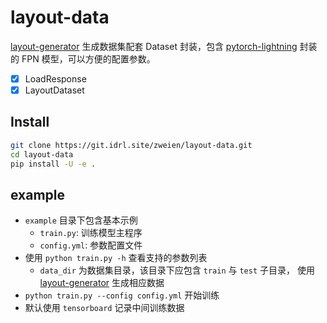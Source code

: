 # layout-data

[layout-generator](https://git.idrl.site/idrl/layout-generator) 生成数据集配套 Dataset 封装，包含 [pytorch-lightning](https://github.com/PytorchLightning/pytorch-lightning) 封装的 FPN 模型，可以方便的配置参数。


- [x] LoadResponse
- [x] LayoutDataset

## Install

```bash
git clone https://git.idrl.site/zweien/layout-data.git
cd layout-data
pip install -U -e .
```

## example

- `example` 目录下包含基本示例
    - `train.py`: 训练模型主程序
    - `config.yml`: 参数配置文件
- 使用 `python train.py -h` 查看支持的参数列表
    - `data_dir` 为数据集目录，该目录下应包含 `train` 与 `test` 子目录，    使用 [layout-generator](https://git.idrl.site/idrl/layout-generator) 生成相应数据
- `python train.py --config config.yml` 开始训练
- 默认使用 `tensorboard` 记录中间训练数据




